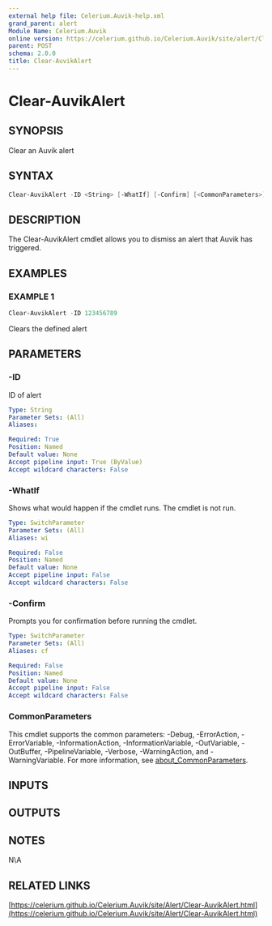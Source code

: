 ```yaml
---
external help file: Celerium.Auvik-help.xml
grand_parent: alert
Module Name: Celerium.Auvik
online version: https://celerium.github.io/Celerium.Auvik/site/alert/Clear-AuvikAlert.html
parent: POST
schema: 2.0.0
title: Clear-AuvikAlert
---
```


# Clear-AuvikAlert

## SYNOPSIS
Clear an Auvik alert

## SYNTAX

```powershell
Clear-AuvikAlert -ID <String> [-WhatIf] [-Confirm] [<CommonParameters>]
```

## DESCRIPTION
The Clear-AuvikAlert cmdlet allows you to dismiss an
alert that Auvik has triggered.

## EXAMPLES

### EXAMPLE 1
```powershell
Clear-AuvikAlert -ID 123456789
```

Clears the defined alert

## PARAMETERS

### -ID
ID of alert

```yaml
Type: String
Parameter Sets: (All)
Aliases:

Required: True
Position: Named
Default value: None
Accept pipeline input: True (ByValue)
Accept wildcard characters: False
```

### -WhatIf
Shows what would happen if the cmdlet runs.
The cmdlet is not run.

```yaml
Type: SwitchParameter
Parameter Sets: (All)
Aliases: wi

Required: False
Position: Named
Default value: None
Accept pipeline input: False
Accept wildcard characters: False
```

### -Confirm
Prompts you for confirmation before running the cmdlet.

```yaml
Type: SwitchParameter
Parameter Sets: (All)
Aliases: cf

Required: False
Position: Named
Default value: None
Accept pipeline input: False
Accept wildcard characters: False
```

### CommonParameters
This cmdlet supports the common parameters: -Debug, -ErrorAction, -ErrorVariable, -InformationAction, -InformationVariable, -OutVariable, -OutBuffer, -PipelineVariable, -Verbose, -WarningAction, and -WarningVariable. For more information, see [about_CommonParameters](http://go.microsoft.com/fwlink/?LinkID=113216).

## INPUTS

## OUTPUTS

## NOTES
N\A

## RELATED LINKS

[https://celerium.github.io/Celerium.Auvik/site/Alert/Clear-AuvikAlert.html](https://celerium.github.io/Celerium.Auvik/site/Alert/Clear-AuvikAlert.html)

